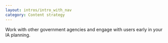 ```yaml
---
layout: intros/intro_with_nav
category: Content strategy
---
```

Work with other government agencies and engage with users early in your IA planning.